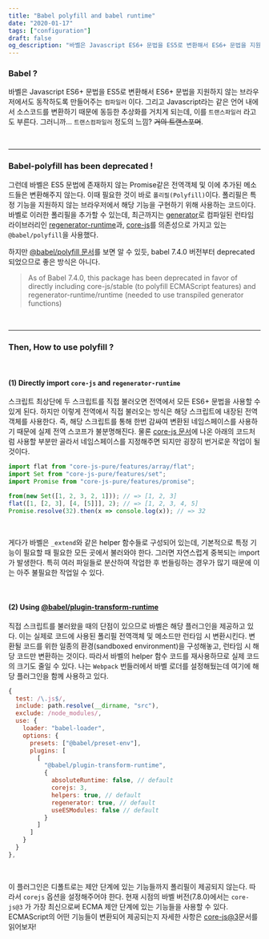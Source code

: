 ```yaml
---
title: "Babel polyfill and babel runtime"
date: "2020-01-17"
tags: ["configuration"]
draft: false
og_description: "바벨은 Javascript ES6+ 문법을 ES5로 변환해서 ES6+ 문법을 지원하지 않는 브라우저에서도 동작하도록 만들어주는 컴파일러이다."
---
```


### Babel ?

바벨은 Javascript ES6+ 문법을 ES5로 변환해서 ES6+ 문법을 지원하지 않는 브라우저에서도 동작하도록 만들어주는 `컴파일러` 이다. 그리고 Javascript라는 같은 언어 내에서 소스코드를 변환하기 때문에 동등한 추상화를 거치게 되는데, 이를 `트랜스파일러` 라고도 부른다. 그러니까... `트랜스컴파일러` 정도의 느낌? ~~거의 트랜스포머~~.

<br /><hr />

### Babel-polyfill has been deprecated !

그런데 바벨은 ES5 문법에 존재하지 않는 Promise같은 전역객체 및 이에 추가된 메소드들은 변환해주지 않는다. 이때 필요한 것이 바로 `폴리필(Polyfill)`이다. 폴리필은 특정 기능을 지원하지 않는 브라우저에서 해당 기능을 구현하기 위해 사용하는 코드이다. 바벨로 이러한 폴리필을 추가할 수 있는데, 최근까지는 [generator](https://github.com/facebook/regenerator)로 컴파일된 런타임 라이브러리인 [regenerator-runtime](https://github.com/facebook/regenerator/tree/master/packages/regenerator-runtime)과, [core-js](https://github.com/zloirock/core-js)를 의존성으로 가지고 있는 `@babel/polyfill`을 사용했다.

하지만 [@babel/polyfill 문서](https://babeljs.io/docs/en/babel-polyfill)를 보면 알 수 있듯, babel 7.4.0 버전부터 deprecated되었으므로 좋은 방식은 아니다.

> As of Babel 7.4.0, this package has been deprecated in favor of directly including core-js/stable (to polyfill ECMAScript features) and regenerator-runtime/runtime (needed to use transpiled generator functions)

<br /><hr />

### Then, How to use polyfill ?

<br />

#### **(1) Directly import `core-js` and `regenerator-runtime`**

스크립트 최상단에 두 스크립트를 직접 불러오면 전역에서 모든 ES6+ 문법을 사용할 수 있게 된다. 하지만 이렇게 전역에서 직접 불러오는 방식은 해당 스크립트에 내장된 전역객체를 사용한다. 즉, 해당 스크립트를 통해 한번 감싸여 변환된 네임스페이스를 사용하기 때문에 실제 전역 스코프가 불분명해진다. 물론 [core-js 문서](https://github.com/zloirock/core-js)에 나온 아래의 코드처럼 사용할 부분만 골라서 네임스페이스를 지정해주면 되지만 굉장히 번거로운 작업이 될 것이다.

```javascript
import flat from "core-js-pure/features/array/flat";
import Set from "core-js-pure/features/set";
import Promise from "core-js-pure/features/promise";

from(new Set([1, 2, 3, 2, 1])); // => [1, 2, 3]
flat([1, [2, 3], [4, [5]]], 2); // => [1, 2, 3, 4, 5]
Promise.resolve(32).then(x => console.log(x)); // => 32
```

<br />

게다가 바벨은 `_extend`와 같은 helper 함수들로 구성되어 있는데, 기본적으로 특정 기능이 필요할 때 필요한 모든 곳에서 불러와야 한다. 그러면 자연스럽게 중복되는 import가 발생한다. 특히 여러 파일들로 분산하여 작업한 후 번들링하는 경우가 많기 때문에 이는 아주 불필요한 작업일 수 있다.

<br />

#### **(2) Using [@babel/plugin-transform-runtime](https://babeljs.io/docs/en/babel-plugin-transform-runtime)**

직접 스크립트를 불러왔을 때의 단점이 있으므로 바벨은 해당 플러그인을 제공하고 있다. 이는 실제로 코드에 사용된 폴리필 전역객체 및 메소드만 런타임 시 변환시킨다. 변환될 코드를 위한 일종의 환경(sandboxed environment)을 구성해놓고, 런타임 시 해당 코드만 변환하는 것이다. 따라서 바벨의 helper 함수 코드를 재사용하므로 실제 코드의 크기도 줄일 수 있다. 나는 `Webpack` 번들러에서 바벨 로더를 설정해뒀는데 여기에 해당 플러그인을 함께 사용하고 있다.

```javascript
{
  test: /\.js$/,
  include: path.resolve(__dirname, "src"),
  exclude: /node_modules/,
  use: {
    loader: "babel-loader",
    options: {
      presets: ["@babel/preset-env"],
      plugins: [
        [
          "@babel/plugin-transform-runtime",
          {
            absoluteRuntime: false, // default
            corejs: 3,
            helpers: true, // default
            regenerator: true, // default
            useESModules: false // default
          }
        ]
      ]
    }
  }
},
```

<br />

이 플러그인은 디폴트로는 제안 단계에 있는 기능들까지 폴리필이 제공되지 않는다. 따라서 `corejs` 옵션을 설정해주어야 한다. 현재 시점의 바벨 버전(7.8.0)에서는 `core-js@3` 가 가장 최신으로써 ECMA 제안 단계에 있는 기능들을 사용할 수 있다. ECMAScript의 어떤 기능들이 변환되어 제공되는지 자세한 사항은 [core-js@3](https://github.com/zloirock/core-js/blob/master/docs/2019-03-19-core-js-3-babel-and-a-look-into-the-future.md)문서를 읽어보자!
